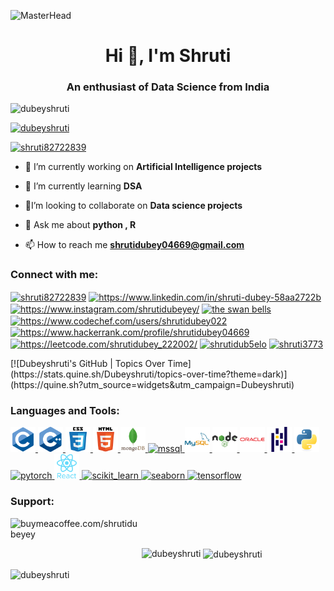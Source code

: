![MasterHead](https://user-images.githubusercontent.com/36594527/117921831-c3d32c80-b334-11eb-8bab-a423ac34272a.png)
<h1 align="center">Hi 👋, I'm Shruti </h1>
<h3 align="center">An enthusiast of Data Science from India</h3>
<p align="left"> <img src="https://komarev.com/ghpvc/?username=dubeyshruti&label=Profile%20views&color=0e75b6&style=flat" alt="dubeyshruti" /> </p>

<p align="left"> <a href="https://github.com/ryo-ma/github-profile-trophy"><img src="https://github-profile-trophy.vercel.app/?username=dubeyshruti" alt="dubeyshruti" /></a> </p>

<p align="left"> <a href="https://twitter.com/shruti82722839" target="blank"><img src="https://img.shields.io/twitter/follow/shruti82722839?logo=twitter&style=for-the-badge" alt="shruti82722839" /></a> </p>

- 🔭 I’m currently working on **Artificial Intelligence projects**

- 🌱 I’m currently learning **DSA**

- 🤝I’m looking to collaborate on **Data science projects**

- 💬 Ask me about **python , R**

- 📫 How to reach me **shrutidubey04669@gmail.com**

<!---Fun fact **I wonder how butterflies🦋 are so beautiful**-->

<h3 align="left">Connect with me:</h3>
<p align="left">
<a href="https://twitter.com/shruti82722839" target="blank"><img align="center" src="https://raw.githubusercontent.com/rahuldkjain/github-profile-readme-generator/master/src/images/icons/Social/twitter.svg" alt="shruti82722839" height="30" width="40" /></a>
<a href="https://linkedin.com/in/shruti-dubey-58aa2722b" target="blank"><img align="center" src="https://raw.githubusercontent.com/rahuldkjain/github-profile-readme-generator/master/src/images/icons/Social/linked-in-alt.svg" alt="https://www.linkedin.com/in/shruti-dubey-58aa2722b" height="30" width="40" /></a>
<a href="https://instagram.com/shrutidubeyey/" target="blank"><img align="center" src="https://raw.githubusercontent.com/rahuldkjain/github-profile-readme-generator/master/src/images/icons/Social/instagram.svg" alt="https://www.instagram.com/shrutidubeyey/" height="30" width="40" /></a>
<a href="https://www.youtube.com/c/the swan bells" target="blank"><img align="center" src="https://raw.githubusercontent.com/rahuldkjain/github-profile-readme-generator/master/src/images/icons/Social/youtube.svg" alt="the swan bells" height="30" width="40" /></a>
<a href="https://www.codechef.com/users/shrutidubey022" target="blank"><img align="center" src="https://cdn.jsdelivr.net/npm/simple-icons@3.1.0/icons/codechef.svg" alt="https://www.codechef.com/users/shrutidubey022" height="30" width="40" /></a>
<a href="https://www.hackerrank.com/profile/shrutidubey04669" target="blank"><img align="center" src="https://raw.githubusercontent.com/rahuldkjain/github-profile-readme-generator/master/src/images/icons/Social/hackerrank.svg" alt="https://www.hackerrank.com/profile/shrutidubey04669" height="30" width="40" /></a>
<a href="https://www.leetcode.com/shrutidubey_222002/" target="blank"><img align="center" src="https://raw.githubusercontent.com/rahuldkjain/github-profile-readme-generator/master/src/images/icons/Social/leet-code.svg" alt="https://leetcode.com/shrutidubey_222002/" height="30" width="40" /></a>
<a href="https://auth.geeksforgeeks.org/user/shrutidub5elo" target="blank"><img align="center" src="https://raw.githubusercontent.com/rahuldkjain/github-profile-readme-generator/master/src/images/icons/Social/geeks-for-geeks.svg" alt="shrutidub5elo" height="30" width="40" /></a>
<a href="https://discord.gg/shruti3773" target="blank"><img align="center" src="https://raw.githubusercontent.com/rahuldkjain/github-profile-readme-generator/master/src/images/icons/Social/discord.svg" alt="shruti3773" height="30" width="40" /></a>
</p>
[![Dubeyshruti's GitHub | Topics Over Time](https://stats.quine.sh/Dubeyshruti/topics-over-time?theme=dark)](https://quine.sh?utm_source=widgets&utm_campaign=Dubeyshruti)
<h3 align="left">Languages and Tools:</h3>
<p align="left"> <a href="https://www.cprogramming.com/" target="_blank" rel="noreferrer"> <img src="https://raw.githubusercontent.com/devicons/devicon/master/icons/c/c-original.svg" alt="c" width="40" height="40"/> </a> <a href="https://www.w3schools.com/cpp/" target="_blank" rel="noreferrer"> <img src="https://raw.githubusercontent.com/devicons/devicon/master/icons/cplusplus/cplusplus-original.svg" alt="cplusplus" width="40" height="40"/> </a> <a href="https://www.w3schools.com/css/" target="_blank" rel="noreferrer"> <img src="https://raw.githubusercontent.com/devicons/devicon/master/icons/css3/css3-original-wordmark.svg" alt="css3" width="40" height="40"/> </a> <a href="https://www.w3.org/html/" target="_blank" rel="noreferrer"> <img src="https://raw.githubusercontent.com/devicons/devicon/master/icons/html5/html5-original-wordmark.svg" alt="html5" width="40" height="40"/> </a> <a href="https://www.mongodb.com/" target="_blank" rel="noreferrer"> <img src="https://raw.githubusercontent.com/devicons/devicon/master/icons/mongodb/mongodb-original-wordmark.svg" alt="mongodb" width="40" height="40"/> </a> <a href="https://www.microsoft.com/en-us/sql-server" target="_blank" rel="noreferrer"> <img src="https://www.svgrepo.com/show/303229/microsoft-sql-server-logo.svg" alt="mssql" width="40" height="40"/> </a> <a href="https://www.mysql.com/" target="_blank" rel="noreferrer"> <img src="https://raw.githubusercontent.com/devicons/devicon/master/icons/mysql/mysql-original-wordmark.svg" alt="mysql" width="40" height="40"/> </a> <a href="https://nodejs.org" target="_blank" rel="noreferrer"> <img src="https://raw.githubusercontent.com/devicons/devicon/master/icons/nodejs/nodejs-original-wordmark.svg" alt="nodejs" width="40" height="40"/> </a> <a href="https://www.oracle.com/" target="_blank" rel="noreferrer"> <img src="https://raw.githubusercontent.com/devicons/devicon/master/icons/oracle/oracle-original.svg" alt="oracle" width="40" height="40"/> </a> <a href="https://pandas.pydata.org/" target="_blank" rel="noreferrer"> <img src="https://raw.githubusercontent.com/devicons/devicon/2ae2a900d2f041da66e950e4d48052658d850630/icons/pandas/pandas-original.svg" alt="pandas" width="40" height="40"/> </a> <a href="https://www.python.org" target="_blank" rel="noreferrer"> <img src="https://raw.githubusercontent.com/devicons/devicon/master/icons/python/python-original.svg" alt="python" width="40" height="40"/> </a> <a href="https://pytorch.org/" target="_blank" rel="noreferrer"> <img src="https://www.vectorlogo.zone/logos/pytorch/pytorch-icon.svg" alt="pytorch" width="40" height="40"/> </a> <a href="https://reactjs.org/" target="_blank" rel="noreferrer"> <img src="https://raw.githubusercontent.com/devicons/devicon/master/icons/react/react-original-wordmark.svg" alt="react" width="40" height="40"/> </a> <a href="https://scikit-learn.org/" target="_blank" rel="noreferrer"> <img src="https://upload.wikimedia.org/wikipedia/commons/0/05/Scikit_learn_logo_small.svg" alt="scikit_learn" width="40" height="40"/> </a> <a href="https://seaborn.pydata.org/" target="_blank" rel="noreferrer"> <img src="https://seaborn.pydata.org/_images/logo-mark-lightbg.svg" alt="seaborn" width="40" height="40"/> </a> <a href="https://www.tensorflow.org" target="_blank" rel="noreferrer"> <img src="https://www.vectorlogo.zone/logos/tensorflow/tensorflow-icon.svg" alt="tensorflow" width="40" height="40"/> </a> </p>

<h3 align="left">Support:</h3>
<p><a href="https://www.buymeacoffee.com/shrutidubeyey"> <img align="left" src="https://cdn.buymeacoffee.com/buttons/v2/default-yellow.png" height="50" width="210" alt="buymeacoffee.com/shrutidubeyey" /></a></p><br><br>

<p><img align="left" src="https://github-readme-stats.vercel.app/api/top-langs?username=dubeyshruti&show_icons=true&locale=en&layout=compact" alt="dubeyshruti" /></p>

<p>&nbsp;<img align="center" src="https://github-readme-stats.vercel.app/api?username=dubeyshruti&show_icons=true&locale=en" alt="dubeyshruti" /></p>

<p><img align="center" src="https://github-readme-streak-stats.herokuapp.com/?user=dubeyshruti&" alt="dubeyshruti" /></p>
